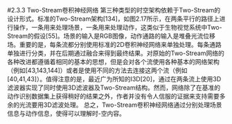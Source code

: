 #2.3.3 Two-Stream卷积神经网络
第三种类型的时空架构依赖于Two-Stream的设计形式。标准的Two-Stream架构[134]，如图2.17所示，在两条平行的路径上进行操作，一条用来处理场景，一条用来处理动作，这类似于生物视觉系统中Two-Stream的假设[55]。场景的输入是RGB图像，动作通路的输入是堆叠光流位移场。重要的是，每条流都分别使用标准的2D卷积神经网络来单独处理。每条通路单独进行分类，并在后期通过融合来得到最终结果。对原始的Two-Stream网络的各种改进都遵循着相同的基本的思想，但是会对各个流使用各种基本的网络架构（例如[43,143,144]）或者是使用不同的方法去连接这两个流（例如[40,41,43]）。值得注意的是，最近广为所知的I3D[20]，通过在两条流上使用3D滤波器实现了同时使用3D滤波器及Two-Stream结构。然而，网络除了在基准的动作识别数据集上获得稍好的结果之外，作者并没有令人信服的证据来支持需要多余的光流要用3D滤波处理。
总之，Two-Stream卷积神经网络通过分别处理场景信息与动作信息，使得可以理解时-空内容。